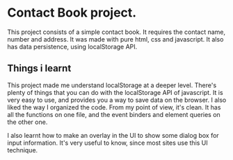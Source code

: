 # Contact Book project.

This project consists of a simple contact book. It requires the contact name, number and address. It was made with pure html, css and javascript.
It also has data persistence, using localStorage API.

## Things i learnt

This project made me understand localStorage at a deeper level. There's plenty of things that you can do with the localStorage API of javascript.
It is very easy to use, and provides you a way to save data on the browser. I also liked the way I organized the code. From my point of view, it's
clean. It has all the functions on one file, and the event binders and element queries on the other one. 

I also learnt how to make an overlay in the UI to show some dialog box for input information. It's very useful to know, since most sites use this
UI technique.
